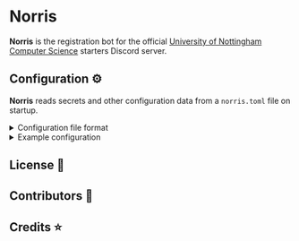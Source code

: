 # Norris

**Norris** is the registration bot for the official [University of Nottingham Computer Science](todo) starters Discord server.

## Configuration ⚙️

**Norris** reads secrets and other configuration data from a `norris.toml` file on startup.

<details>
<summary>Configuration file format</summary>

- `bot-token` - **Norris**' Discord bot token
- `database-url` - a MySQL database connection URL in the format `mysql://username:password@host/dbname`
- `guild-id` - the ID of the guild where **Norris** will be running
- `log-path` - a path to a log file where logs during operation will be dumped
- `channels`
  - `arrival-channel-id` - the ID of the channel where new users will first land (aka `#foyer`)
  - `support-channel-id` - the ID of the channel to redirect users to for registration support (aka `#registration-support`)
  - `log-channel-id` - the ID of the channel to log each user's registration process to (aka `#registration-logs`)
  - `nickname-channel-id` - the ID of the channel where nickname requests will be posted for mentors to handle (aka `#nickname-queue`)
  - `undergrad`
    - `main-channel-id` - the ID of the main undergraduate channel containing both students and staff (aka `#atrium-chatter`)
  - `postgrad`
    - `main-channel-id` - the ID of the main postgraduate channel containing both students and staff (aka `#postgrad-atrium`)
    - `common-channel-id` - the ID of the student-only postgraduate channel (aka `#postgrad-common-chatter`)
- `roles`
  - `hierarchy`
    - `undergrad-role-id` - the ID of the role for undergraduate students
    - `postgrad-role-id` - the ID of the role for postgraduate students
    - `mentor-role-id` - the ID of the role for mentors
    - `senior-mentor-role-id` - the ID of the role for senior mentors
    - `honorary-mentor-role-id` - the ID of the role for honorary mentors
    - `undergrad-role-id` - the ID of the role for faculty members
  - `pronouns`
    - `he-him-role-id` - the ID of the "he/him" pronouns role
    - `she-her-role-id` - the ID of the "she/her" pronouns role
    - `they-them-role-id` - the ID of the "they/them" pronouns role
    - `xe-xem-role-id` - the ID of the "xe/xem" pronouns role
    - `any-pronouns-role-id` - the ID of the "any pronouns" role
    - `ask-pronouns-role-id` - the ID of the "ask me" pronouns role
  - `housing`
    - `jc-catered-role-id` - the ID of the role for catered Jubilee halls
    - `jc-self-catered-role-id` - the ID of the role for self-catered halls around Jubilee
    - `up-catered-role-id` - the ID of the role for catered University Park halls
    - `up-self-catered-role-id` - the ID of the role for self-catered halls around University Park
    - `private-house-role-id` - the ID of the role for private housing
</details>

<details>
<summary>Example configuration</summary>

```toml
bot-token = "norris-bot-token"
database-url = "mysql://norris-user:norris-password@localhost/norris-db"
guild-id = 1234567890987654321
log-path = "norris.log"

[channels]
arrival-channel-id = 1234567890987654321
support-channel-id = 1234567890987654321
log-channel-id = 1234567890987654321
nickname-channel-id = 1234567890987654321

[channels.undergrad]
main-channel-id = 1234567890987654321

[channels.postgrad]
main-channel-id = 1234567890987654321
common-channel-id = 1234567890987654321

[roles.hierarchy]
undergrad-role-id = 1234567890987654321
postgrad-role-id = 1234567890987654321
mentor-role-id = 1234567890987654321
senior-mentor-role-id = 1234567890987654321
honorary-mentor-role-id = 1234567890987654321
faculty-role-id = 1234567890987654321

[roles.pronouns]
he-him-role-id = 1234567890987654321
she-her-role-id = 1234567890987654321
they-them-role-id = 1234567890987654321
xe-xem-role-id = 1234567890987654321
any-pronouns-role-id = 1234567890987654321
ask-pronouns-role-id = 1234567890987654321

[roles.housing]
jc-catered-role-id = 1234567890987654321
jc-self-catered-role-id = 1234567890987654321
up-catered-role-id = 1234567890987654321
up-self-catered-role-id = 1234567890987654321
private-house-role-id = 1234567890987654321
```
</details>

## License 📜

## Contributors 👥

## Credits ⭐